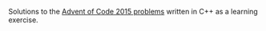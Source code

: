 Solutions to the [Advent of Code 2015 problems](https://adventofcode.com/2015) written in C++ as a learning exercise.
